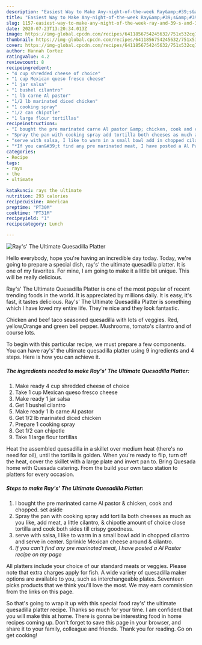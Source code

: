 ```yaml
---
description: "Easiest Way to Make Any-night-of-the-week Ray&amp;#39;s&amp;#39; The Ultimate Quesadilla Platter"
title: "Easiest Way to Make Any-night-of-the-week Ray&amp;#39;s&amp;#39; The Ultimate Quesadilla Platter"
slug: 1157-easiest-way-to-make-any-night-of-the-week-ray-and-39-s-and-39-the-ultimate-quesadilla-platter
date: 2020-07-23T13:20:34.013Z
image: https://img-global.cpcdn.com/recipes/6411856754245632/751x532cq70/rays-the-ultimate-quesadilla-platter-recipe-main-photo.jpg
thumbnail: https://img-global.cpcdn.com/recipes/6411856754245632/751x532cq70/rays-the-ultimate-quesadilla-platter-recipe-main-photo.jpg
cover: https://img-global.cpcdn.com/recipes/6411856754245632/751x532cq70/rays-the-ultimate-quesadilla-platter-recipe-main-photo.jpg
author: Hannah Cortez
ratingvalue: 4.2
reviewcount: 8
recipeingredient:
- "4 cup shredded cheese of choice"
- "1 cup Mexican queso fresco cheese"
- "1 jar salsa"
- "1 bushel cilantro"
- "1 lb carne Al pastor"
- "1/2 lb marinated diced chicken"
- "1 cooking spray"
- "1/2 can chipotle"
- "1 large flour tortillas"
recipeinstructions:
- "I bought the pre marinated carne Al pastor &amp; chicken, cook and chopped. set aside"
- "Spray the pan with cooking spray add tortilla both cheeses as much as you like, add meat, a little cilantro, &amp; chipotle amount of choice close tortilla and cook both sides till crispy goodness."
- "serve with salsa, I like to warm in a small bowl add in chopped cilantro and serve in center. Sprinkle Mexican cheese around &amp; cilantro."
- "*If you can&#39;t find any pre marinated meat, I have posted a Al Pastor recipe on my page*"
categories:
- Recipe
tags:
- rays
- the
- ultimate

katakunci: rays the ultimate 
nutrition: 293 calories
recipecuisine: American
preptime: "PT30M"
cooktime: "PT31M"
recipeyield: "1"
recipecategory: Lunch

---
```



![Ray&#39;s&#39; The Ultimate Quesadilla Platter](https://img-global.cpcdn.com/recipes/6411856754245632/751x532cq70/rays-the-ultimate-quesadilla-platter-recipe-main-photo.jpg)

Hello everybody, hope you're having an incredible day today. Today, we're going to prepare a special dish, ray&#39;s&#39; the ultimate quesadilla platter. It is one of my favorites. For mine, I am going to make it a little bit unique. This will be really delicious.

Ray&#39;s&#39; The Ultimate Quesadilla Platter is one of the most popular of recent trending foods in the world. It is appreciated by millions daily. It is easy, it's fast, it tastes delicious. Ray&#39;s&#39; The Ultimate Quesadilla Platter is something which I have loved my entire life. They're nice and they look fantastic.

Chicken and beef taco seasoned quesadilla with lots of veggies. Red, yellow,Orange and green bell pepper. Mushrooms, tomato&#39;s cilantro and of course lots.


To begin with this particular recipe, we must prepare a few components. You can have ray&#39;s&#39; the ultimate quesadilla platter using 9 ingredients and 4 steps. Here is how you can achieve it.

<!--inarticleads1-->

##### The ingredients needed to make Ray&#39;s&#39; The Ultimate Quesadilla Platter:

1. Make ready 4 cup shredded cheese of choice
1. Take 1 cup Mexican queso fresco cheese
1. Make ready 1 jar salsa
1. Get 1 bushel cilantro
1. Make ready 1 lb carne Al pastor
1. Get 1/2 lb marinated diced chicken
1. Prepare 1 cooking spray
1. Get 1/2 can chipotle
1. Take 1 large flour tortillas


Heat the assembled quesadilla in a skillet over medium heat (there&#39;s no need for oil), until the tortilla is golden. When you&#39;re ready to flip, turn off the heat, cover the skillet with a large plate and invert pan to. Bring Quesada home with Quesada catering. From the build your own taco station to platters for every occasion. 

<!--inarticleads2-->

##### Steps to make Ray&#39;s&#39; The Ultimate Quesadilla Platter:

1. I bought the pre marinated carne Al pastor &amp; chicken, cook and chopped. set aside
1. Spray the pan with cooking spray add tortilla both cheeses as much as you like, add meat, a little cilantro, &amp; chipotle amount of choice close tortilla and cook both sides till crispy goodness.
1. serve with salsa, I like to warm in a small bowl add in chopped cilantro and serve in center. Sprinkle Mexican cheese around &amp; cilantro.
1. *If you can&#39;t find any pre marinated meat, I have posted a Al Pastor recipe on my page*


All platters include your choice of our standard meats or veggies. Please note that extra charges apply for fish. A wide variety of quesadilla maker options are available to you, such as interchangeable plates. Seventeen picks products that we think you&#39;ll love the most. We may earn commission from the links on this page. 

So that's going to wrap it up with this special food ray&#39;s&#39; the ultimate quesadilla platter recipe. Thanks so much for your time. I am confident that you will make this at home. There is gonna be interesting food in home recipes coming up. Don't forget to save this page in your browser, and share it to your family, colleague and friends. Thank you for reading. Go on get cooking!
